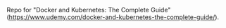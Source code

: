 Repo for "Docker and Kubernetes: The Complete Guide" (https://www.udemy.com/docker-and-kubernetes-the-complete-guide/).

